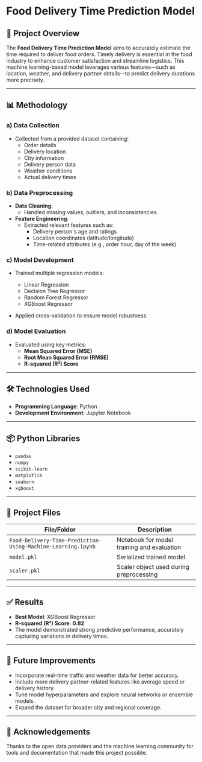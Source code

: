 # Food Delivery Time Prediction Model

## 📌 Project Overview

The **Food Delivery Time Prediction Model** aims to accurately estimate the time required to deliver food orders. Timely delivery is essential in the food industry to enhance customer satisfaction and streamline logistics. This machine learning-based model leverages various features—such as location, weather, and delivery partner details—to predict delivery durations more precisely.

---

## 📊 Methodology

### a) Data Collection
- Collected from a provided dataset containing:
  - Order details
  - Delivery location
  - City information
  - Delivery person data
  - Weather conditions
  - Actual delivery times

### b) Data Preprocessing
- **Data Cleaning**:
  - Handled missing values, outliers, and inconsistencies.
- **Feature Engineering**:
  - Extracted relevant features such as:
    - Delivery person's age and ratings
    - Location coordinates (latitude/longitude)
    - Time-related attributes (e.g., order hour, day of the week)

### c) Model Development
- Trained multiple regression models:
  - Linear Regression
  - Decision Tree Regressor
  - Random Forest Regressor
  - XGBoost Regressor

- Applied cross-validation to ensure model robustness.

### d) Model Evaluation
- Evaluated using key metrics:
  - **Mean Squared Error (MSE)**
  - **Root Mean Squared Error (RMSE)**
  - **R-squared (R²) Score**

---

## 🛠 Technologies Used

- **Programming Language**: Python  
- **Development Environment**: Jupyter Notebook  

---

## 📦 Python Libraries

- `pandas`  
- `numpy`  
- `scikit-learn`  
- `matplotlib`  
- `seaborn`  
- `xgboost`

---

## 📁 Project Files

| File/Folder                          | Description                                              |
|-------------------------------------|----------------------------------------------------------|
| `Food-Delivery-Time-Prediction-Using-Machine-Learning.ipynb` | Notebook for model training and evaluation             |
| `model.pkl`                         | Serialized trained model                                 |
| `scaler.pkl`                        | Scaler object used during preprocessing                  |
                              

---

## ✅ Results

- **Best Model**: XGBoost Regressor  
- **R-squared (R²) Score**: **0.82**  
- The model demonstrated strong predictive performance, accurately capturing variations in delivery times.

---

## 🚀 Future Improvements

- Incorporate real-time traffic and weather data for better accuracy.
- Include more delivery partner-related features like average speed or delivery history.
- Tune model hyperparameters and explore neural networks or ensemble models.
- Expand the dataset for broader city and regional coverage.

---

## 🙌 Acknowledgements

Thanks to the open data providers and the machine learning community for tools and documentation that made this project possible.



